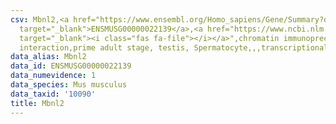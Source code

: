 ```yaml
---
csv: Mbnl2,<a href="https://www.ensembl.org/Homo_sapiens/Gene/Summary?db=core;g=ENSMUSG00000022139"
  target="_blank">ENSMUSG00000022139</a>,<a href="https://www.ncbi.nlm.nih.gov/pubmed/25450459"
  target="_blank"><i class="fas fa-file"></i></a>",chromatin immunoprecipitation assay,direct
  interaction,prime adult stage, testis, Spermatocyte,,,transcriptional regulation,
data_alias: Mbnl2
data_id: ENSMUSG00000022139
data_numevidence: 1
data_species: Mus musculus
data_taxid: '10090'
title: Mbnl2
---
```

